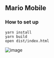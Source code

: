 ## Mario Mobile

### How to set up

```shell
yarn install
yarn build
open dist/index.html
```
![image](https://user-images.githubusercontent.com/26377630/120097560-b48d1500-c163-11eb-83c7-083846488bae.png)
